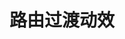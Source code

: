 ---
title: 路由过渡动效
description: Nuxt.js 的路由过渡动效示例
github: routes-transitions
youtube: https://www.youtube.com/embed/RIXOzJWFfc8
documentation: /guide/routes-transitions
---